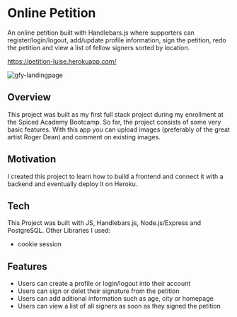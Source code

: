 # Online Petition
An online petition built with Handlebars.js where supporters can register/login/logout, add/update profile information, sign the petition, redo the petition and view a list of fellow signers sorted by location.

https://petition-luise.herokuapp.com/

![gfy-landingpage](https://github.com/LuiseBrandenburger/portfolio-next/blob/main/public/content/petition.JPG)

## Overview
This project was built as my first full stack project during my enrollment at the Spiced Academy Bootcamp. 
So far, the project consists of some very basic features. With this app you can upload images 
(preferably of the great artist Roger Dean) and comment on existing images.

## Motivation
I created this project to learn how to build a frontend and connect it with a backend and eventually deploy it on Heroku.

## Tech
This Project was built with JS, Handlebars.js, Node.js/Express and PostgreSQL.
Other Libraries I used:
- cookie session

## Features
- Users can create a profile or login/logout into their account
- Users can sign or delet their signature from the petition
- Users can add aditional information such as age, city or homepage
- Users can view a list of all signers as soon as they signed the petition
